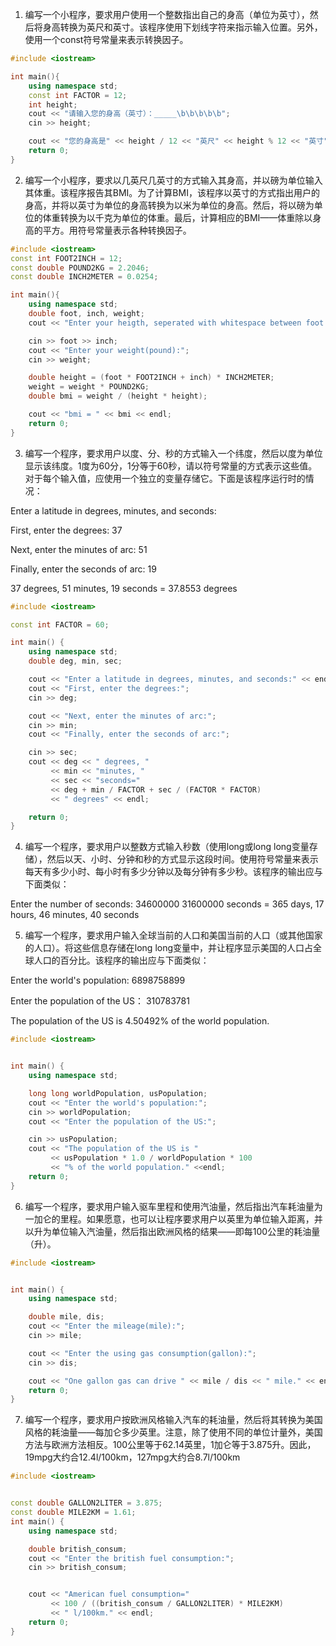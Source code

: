 1. 编写一个小程序，要求用户使用一个整数指出自己的身高（单位为英寸），然后将身高转换为英尺和英寸。该程序使用下划线字符来指示输入位置。另外，使用一个const符号常量来表示转换因子。
```c++
#include <iostream>

int main(){
    using namespace std;
    const int FACTOR = 12;
    int height;
    cout << "请输入您的身高（英寸）：_____\b\b\b\b\b";
    cin >> height;

    cout << "您的身高是" << height / 12 << "英尺" << height % 12 << "英寸" << endl;
    return 0;
}
```



2. 编写一个小程序，要求以几英尺几英寸的方式输入其身高，并以磅为单位输入其体重。该程序报告其BMI。为了计算BMI，该程序以英寸的方式指出用户的身高，并将以英寸为单位的身高转换为以米为单位的身高。然后，将以磅为单位的体重转换为以千克为单位的体重。最后，计算相应的BMI——体重除以身高的平方。用符号常量表示各种转换因子。
```c++
#include <iostream>
const int FOOT2INCH = 12;
const double POUND2KG = 2.2046;
const double INCH2METER = 0.0254;

int main(){
    using namespace std;
    double foot, inch, weight;
    cout << "Enter your heigth, seperated with whitespace between foot and inch:";

    cin >> foot >> inch;
    cout << "Enter your weight(pound):";
    cin >> weight;

    double height = (foot * FOOT2INCH + inch) * INCH2METER;
    weight = weight * POUND2KG;
    double bmi = weight / (height * height);

    cout << "bmi = " << bmi << endl;
    return 0;
}

```

3. 编写一个程序，要求用户以度、分、秒的方式输入一个纬度，然后以度为单位显示该纬度。1度为60分，1分等于60秒，请以符号常量的方式表示这些值。对于每个输入值，应使用一个独立的变量存储它。下面是该程序运行时的情况：  

Enter a latitude in degrees, minutes, and seconds:  

First, enter the degrees: 37  

Next, enter the minutes of arc: 51  

Finally, enter the seconds of arc:  19  

37 degrees, 51 minutes, 19 seconds = 37.8553 degrees
```c++
#include <iostream>

const int FACTOR = 60;

int main() {
    using namespace std;
    double deg, min, sec;

    cout << "Enter a latitude in degrees, minutes, and seconds:" << endl;
    cout << "First, enter the degrees:";
    cin >> deg;

    cout << "Next, enter the minutes of arc:";
    cin >> min;
    cout << "Finally, enter the seconds of arc:";

    cin >> sec;
    cout << deg << " degrees, "
         << min << "minutes, "
         << sec << "seconds="
         << deg + min / FACTOR + sec / (FACTOR * FACTOR)
         << " degrees" << endl;

    return 0;
}

```

4. 编写一个程序，要求用户以整数方式输入秒数（使用long或long long变量存储），然后以天、小时、分钟和秒的方式显示这段时间。使用符号常量来表示每天有多少小时、每小时有多少分钟以及每分钟有多少秒。该程序的输出应与下面类似：

Enter the number of seconds: 34600000
31600000 seconds = 365 days, 17 hours, 46 minutes, 40 seconds

5. 编写一个程序，要求用户输入全球当前的人口和美国当前的人口（或其他国家的人口）。将这些信息存储在long long变量中，并让程序显示美国的人口占全球人口的百分比。该程序的输出应与下面类似：  

Enter the world's population: 6898758899   

Enter the population of the US： 310783781  

The population of the US is 4.50492% of the world population.
```c++
#include <iostream>


int main() {
    using namespace std;

    long long worldPopulation, usPopulation;
    cout << "Enter the world's population:";
    cin >> worldPopulation;
    cout << "Enter the population of the US:";

    cin >> usPopulation;
    cout << "The population of the US is "
         << usPopulation * 1.0 / worldPopulation * 100
         << "% of the world population." <<endl;
    return 0;
}

```
6. 编写一个程序，要求用户输入驱车里程和使用汽油量，然后指出汽车耗油量为一加仑的里程。如果愿意，也可以让程序要求用户以英里为单位输入距离，并以升为单位输入汽油量，然后指出欧洲风格的结果——即每100公里的耗油量（升）。
```c++
#include <iostream>


int main() {
    using namespace std;

    double mile, dis;
    cout << "Enter the mileage(mile):";
    cin >> mile;

    cout << "Enter the using gas consumption(gallon):";
    cin >> dis;

    cout << "One gallon gas can drive " << mile / dis << " mile." << endl;
    return 0;
}

```

7. 编写一个程序，要求用户按欧洲风格输入汽车的耗油量，然后将其转换为美国风格的耗油量——每加仑多少英里。注意，除了使用不同的单位计量外，美国方法与欧洲方法相反。100公里等于62.14英里，1加仑等于3.875升。因此，19mpg大约合12.4l/100km，127mpg大约合8.7l/100km
```c++
#include <iostream>


const double GALLON2LITER = 3.875;
const double MILE2KM = 1.61;
int main() {
    using namespace std;

    double british_consum;
    cout << "Enter the british fuel consumption:";
    cin >> british_consum;


    cout << "American fuel consumption="
         << 100 / ((british_consum / GALLON2LITER) * MILE2KM)
         << " l/100km." << endl;
    return 0;
}
```